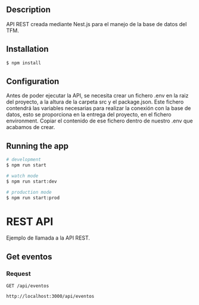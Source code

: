 ## Description

API REST creada mediante Nest.js para el manejo de la base de datos del TFM.

## Installation

```bash
$ npm install
```

## Configuration
Antes de poder ejecutar la API, se necesita crear un fichero .env en la raiz del proyecto, a la altura de la carpeta src y el package.json. Este fichero contendrá las variables necesarias para realizar la conexión con la base de datos, esto se proporciona en la entrega del proyecto, en el fichero environment. Copiar el contenido de ese fichero dentro de nuestro .env que acabamos de crear.

## Running the app

```bash
# development
$ npm run start

# watch mode
$ npm run start:dev

# production mode
$ npm run start:prod
```

# REST API

Ejemplo de llamada a la API REST.

## Get eventos

### Request

`GET /api/eventos`

    http://localhost:3000/api/eventos

